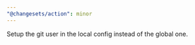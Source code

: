```yaml
---
"@changesets/action": minor
---
```


Setup the git user in the local config instead of the global one.
